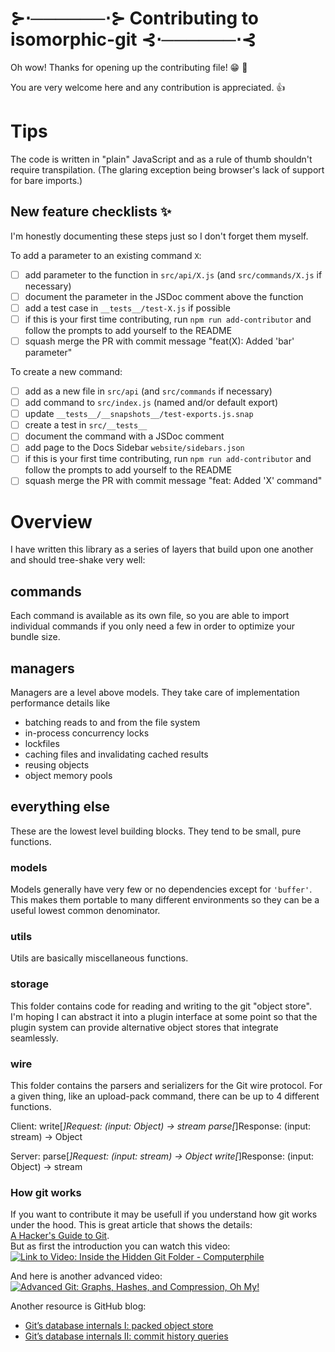# ⊱⋅──────⋅⊱ Contributing to isomorphic-git ⊰⋅──────⋅⊰

Oh wow! Thanks for opening up the contributing file! :grin: :tada:

You are very welcome here and any contribution is appreciated. :+1:

# Tips

The code is written in "plain" JavaScript and as a rule of thumb shouldn't require transpilation. (The glaring exception being browser's lack of support for bare imports.)

## New feature checklists :sparkles:️
I'm honestly documenting these steps just so I don't forget them myself.

To add a parameter to an existing command `X`:

- [ ] add parameter to the function in `src/api/X.js` (and `src/commands/X.js` if necessary)
- [ ] document the parameter in the JSDoc comment above the function
- [ ] add a test case in `__tests__/test-X.js` if possible
- [ ] if this is your first time contributing, run `npm run add-contributor` and follow the prompts to add yourself to the README
- [ ] squash merge the PR with commit message "feat(X): Added 'bar' parameter"

To create a new command:

- [ ] add as a new file in `src/api` (and `src/commands` if necessary)
- [ ] add command to `src/index.js` (named and/or default export)
- [ ] update `__tests__/__snapshots__/test-exports.js.snap`
- [ ] create a test in `src/__tests__`
- [ ] document the command with a JSDoc comment
- [ ] add page to the Docs Sidebar `website/sidebars.json`
- [ ] if this is your first time contributing, run `npm run add-contributor` and follow the prompts to add yourself to the README
- [ ] squash merge the PR with commit message "feat: Added 'X' command"

# Overview

I have written this library as a series of layers that build upon one another and should tree-shake very well:

## commands

Each command is available as its own file, so you are able to import individual commands
if you only need a few in order to optimize your bundle size.

## managers

Managers are a level above models. They take care of implementation performance details like

- batching reads to and from the file system
- in-process concurrency locks
- lockfiles
- caching files and invalidating cached results
- reusing objects
- object memory pools

## everything else

These are the lowest level building blocks. They tend to be small, pure functions.

### models

Models generally have very few or no dependencies except for `'buffer'`.
This makes them portable to many different environments so they can be a useful lowest common denominator.

### utils

Utils are basically miscellaneous functions.

### storage

This folder contains code for reading and writing to the git "object store".
I'm hoping I can abstract it into a plugin interface at some point so that the plugin system can provide
alternative object stores that integrate seamlessly.

### wire

This folder contains the parsers and serializers for the Git wire protocol.
For a given thing, like an upload-pack command, there can be up to 4 different functions.

Client:
write[*]Request: (input: Object) -> stream
parse[*]Response: (input: stream) -> Object

Server:
parse[*]Request: (input: stream) -> Object
write[*]Response: (input: Object) -> stream

### How git works
If you want to contribute it may be usefull if you understand how git works under the hood.
This is great article that shows the details:<br/>
[A Hacker's Guide to Git](https://wildlyinaccurate.com/a-hackers-guide-to-git/).<br/>
But as first the introduction you can watch this video:<br/>
[![Link to Video: Inside the Hidden Git Folder - Computerphile](https://img.youtube.com/vi/bSA91XTzeuA/0.jpg)](http://www.youtube.com/watch?v=bSA91XTzeuA)

And here is another advanced video:<br/>
[![Advanced Git: Graphs, Hashes, and Compression, Oh My!](https://img.youtube.com/vi/ig5E8CcdM9g/0.jpg)](https://www.youtube.com/watch?v=ig5E8CcdM9g)

Another resource is GitHub blog:
* [Git’s database internals I: packed object store](https://github.blog/2022-08-29-gits-database-internals-i-packed-object-store/)
* [Git’s database internals II: commit history queries](https://github.blog/2022-08-30-gits-database-internals-ii-commit-history-queries/)
